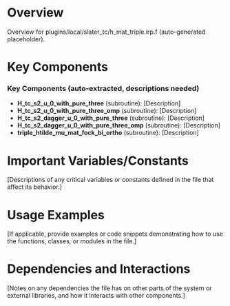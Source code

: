 # Overview

Overview for plugins/local/slater_tc/h_mat_triple.irp.f (auto-generated placeholder).

# Key Components

### Key Components (auto-extracted, descriptions needed)
- **H_tc_s2_u_0_with_pure_three** (subroutine): [Description]
- **H_tc_s2_u_0_with_pure_three_omp** (subroutine): [Description]
- **H_tc_s2_dagger_u_0_with_pure_three** (subroutine): [Description]
- **H_tc_s2_dagger_u_0_with_pure_three_omp** (subroutine): [Description]
- **triple_htilde_mu_mat_fock_bi_ortho** (subroutine): [Description]

# Important Variables/Constants

[Descriptions of any critical variables or constants defined in the file that affect its behavior.]

# Usage Examples

[If applicable, provide examples or code snippets demonstrating how to use the functions, classes, or modules in the file.]

# Dependencies and Interactions

[Notes on any dependencies the file has on other parts of the system or external libraries, and how it interacts with other components.]
